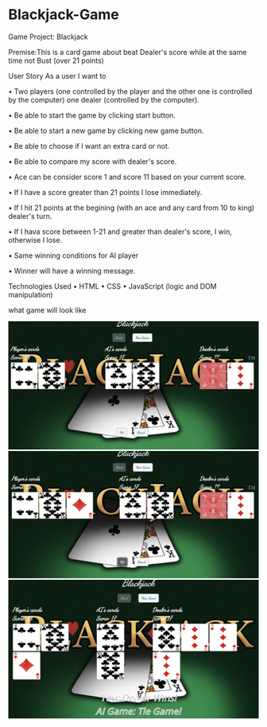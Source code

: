 # Blackjack-Game

Game Project: Blackjack

Premise:This is a card game about beat Dealer's score while at the same time not Bust (over 21 points)

User Story
As a user I want to

• Two players (one controlled by the player and the other one is controlled by the computer) one dealer (controlled by the computer).

• Be able to start the game by clicking start button.

• Be able to start a new game by clicking new game button.

• Be able to choose if I want an extra card or not.

• Be able to compare my score with dealer's score.

• Ace can be consider score 1 and score 11 based on your current score.

• If I have a score greater than 21 points I lose immediately.

• If I hit 21 points at the begining (with an ace and any card from 10 to king) dealer's turn.

• If I hava score between 1-21 and greater than dealer's score, I win, otherwise I lose.

• Same winning conditions for AI player

• Winner will have a winning message.

Technologies Used
• HTML
• CSS
• JavaScript (logic and DOM manipulation)

what game will look like

![alt text](https://github.com/heysungj/Blackjack-Game/blob/main/css/clickStart.jpeg)
![alt text](https://github.com/heysungj/Blackjack-Game/blob/main/css/clickHit.jpeg)
![alt text](https://github.com/heysungj/Blackjack-Game/blob/main/css/clickStand.jpeg)
